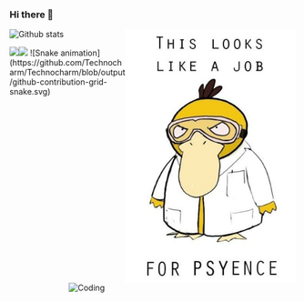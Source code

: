 ### Hi there 👋
<!-- <img src="https://raw.githubusercontent.com/MartinHeinz/MartinHeinz/master/wave.gif" width="20px"> -->
<!--
**Technocharm/Technocharm** is a ✨ _special_ ✨ repository because its `README.md` (this file) appears on your GitHub profile.

Here are some ideas to get you started:

- 🔭 I’m currently working on ...
- 🌱 I’m currently learning ...
- 👯 I’m looking to collaborate on ...
- 🤔 I’m looking for help with ...
- 💬 Ask me about ...
- 📫 How to reach me: ...
- 😄 Pronouns: ...
- ⚡ Fun fact: ...
-->
![Github stats](https://github-readme-stats.vercel.app/api?username=Technocharm&theme=buefy&show_icons=true&count_private=true) 
<img align="right" width="300" src="psyc.jpg">
<!-- <div style="display: flex; flex-direction: row;">
 <img class="img" src="https://github-readme-streak-stats.herokuapp.com/?user=Technocharm" />
 <img class="img" src="https://github-readme-stats.vercel.app/api/top-langs/?username=Technocharm&layout=compact" />
</div> -->
<img align="centre" src="https://github-readme-streak-stats.herokuapp.com/?user=Technocharm&theme=flag-india&layout=compact">
<!-- <img align="right" width="300" src="cat.jpg"> -->
<!-- ![GitHub Streak](https://github-readme-streak-stats.herokuapp.com/?user=Technocharm&theme=flag-india) -->
<!-- ![Top Languages Card](https://github-readme-stats.vercel.app/api/top-langs/?username=Technocharm&layout=compact) -->
<img align="left" src="https://github-readme-stats.vercel.app/api/top-langs/?username=Technocharm&layout=compact">
<img align="right" alt="Coding" width="400" src="https://cdn.dribbble.com/users/2646423/screenshots/5507196/computer.gif">
<!-- <br>
<img align="centre" src="https://github-readme-streak-stats.herokuapp.com/?user=Technocharm&theme=flag-india&layout=compact"> -->
![Snake animation](https://github.com/Technocharm/Technocharm/blob/output/github-contribution-grid-snake.svg)
